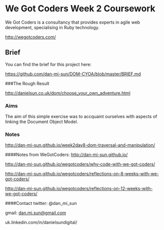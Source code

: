 # We Got Coders Week 2 Coursework 

We Got Coders is a consultancy that provides experts in agile web development, specialising in Ruby technology.

http://wegotcoders.com/

## Brief

You can find the brief for this project here:

https://github.com/dan-mi-sun/DOM-CYOA/blob/master/BRIEF.md

###The Rough Result

http://danielsun.co.uk/dom/choose_your_own_adventure.html

### Aims
The aim of this simple exercise was to accquaint ourselves with aspects of linking the Document Object Model.

### Notes
http://dan-mi-sun.github.io/week2day8-dom-traversal-and-manipulation/

####Notes from WeGotCoders:
http://dan-mi-sun.github.io/

http://dan-mi-sun.github.io/wegotcoders/why-code-with-we-got-coders/

http://dan-mi-sun.github.io/wegotcoders/reflections-on-8-weeks-with-we-got-coders/

http://dan-mi-sun.github.io/wegotcoders/reflections-on-12-weeks-with-we-got-coders/


####Contact
twitter: @dan_mi_sun

gmail: dan.mi.sun@gmail.com

uk.linkedin.com/in/danielsundigital/
